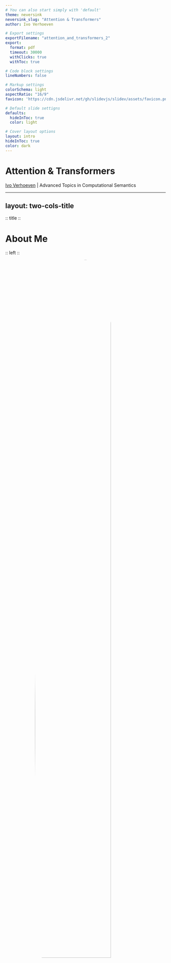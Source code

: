 ```yaml
---
# You can also start simply with 'default'
theme: neversink
neversink_slug: "Attention & Transformers"
author: Ivo Verhoeven

# Export settings
exportFilename: "attention_and_transformers_2"
export:
  format: pdf
  timeout: 30000
  withClicks: true
  withToc: true

# Code block settings
lineNumbers: false

# Markup settings
colorSchema: light
aspectRatio: "16/9"
favicon: 'https://cdn.jsdelivr.net/gh/slidevjs/slidev/assets/favicon.png'

# Default slide settigns
defaults:
  hideInToc: true
  color: light

# Cover layout options
layout: intro
hideInToc: true
color: dark
---
```


# Attention & Transformers

[Ivo Verhoeven](mailto:i.o.verhoeven@uva.nl) | Advanced Topics in Computational Semantics

<!-- Presentation slides for developers -->

---
layout: two-cols-title
---

:: title ::

# About Me

:: left ::

<figure style="display: flex; justify-content: center;height: 100%">
  <img src="/about_me.jpg" style="position: relative;overflow: hidden;border-radius: 100%;width: 75%;">
</figure>

:: right ::

<div class="ns-c-tight">

- 2017 - 2020: BSc. Liberal Arts & Sciences

<br>

- 2020 – 2022: MSc. AI at University of Amsterdam

  - Thesis on meta-learning, morphology and translation

  - Took ATCS in 2021

<br>

- 2022 - ???: PhD at ILLC

  - Misinformation detection and generalisation with Katia Shutova

</div>

---
layout: two-cols-title
columns: is-6
align: l-lt-lb
---

:: title ::

# Vaswani et al.: Attention is All You Need

:: left ::

- Introduces the Transformer architecture in late 2017
  	- Google Brain/Google Research collab

<v-click>

- Paper currently has **169 248** citations

    - Or **~64 citations a day**

</v-click>

<v-click>

- Number of citations is only accelerating

<figure>
  <img src="/vaswani_et_al_citations_rate.svg">
</figure>

</v-click>

<v-click>

- Most cited paper ever has **233 829** citations
  ```
  Lowry et al. (1951) Protein measurement with
  the folin phenol reagent.
  ```

</v-click>

:: right ::


```
Vaswani et al. (2017). Attention is all you need. Advances in
neural information processing systems, 30.
```

<figure>
  <img src="/vaswani_paper.png">
</figure>

---
layout: two-cols-title
columns: is-6
align: l-lt-lt
---

:: title ::

# Vaswani et al.: Attention is All You Need

:: left ::

- It's hard to think of an AI area that hasn't been affected by the Transformer
  <div class="ns-c-tight">
  <v-click>

  - **NLP:** Transformer > RNN
    - Seq-to-seq: what it was designed for
    - Classification: encoder-only transformers
    - Generation: decoder-only transformers
  </v-click>

  <v-click>

  - **CV:** ViT > CNN
  - **Multi-modal:** Transformer > different architectures
  - **Speech:** Transformer > CNN
  - **Graphs:** Transformer/Attention > GCN

  </v-click>
  </div>

:: right ::

<figure>
  <img src="/transformer_affected_areas.png" style="width:70%;display: block;margin-left: auto;margin-right: auto;">
</figure>
```
Islam, et al. (2023). A Comprehensive Survey on Applications of
Transformers for Deep Learning Tasks. arXiv:2306.07303.
```

---
layout: side-title
color: dark
side: l
titlewidth: is-4
align: rm-mt
---

:: title ::

# The Transformer

:: content ::

<figure>
  <img src="/transformer_svg.svg">
</figure>

---
layout: two-cols-title
columns: is-6
align: l-lt-lt
---

:: title ::

# Breaking the Transformer into modules

:: left ::

<div class="ns-c-tight">
<v-click>

4. Output
    - <span class="bg-teal-100 text-black p-0.5 pl-2 pr-2 m-0 rounded">Softmax</span>
    - <span class="bg-violet-100 text-black p-0.5 pl-2 pr-2 m-0 rounded">Linear</span>

</v-click>
</div>

<div class="ns-c-tight">
<v-click>

3. Attention Blocks
    - <span class="bg-orange-100 text-black p-0.5 pl-2 pr-2 m-0 rounded">Multi-head Attention</span>
    - <span class="bg-lime-100 text-black p-0.5 pl-2 pr-2 m-0 rounded">Add & Norm</span>
    - <span class="bg-blue-100 text-black p-0.5 pl-2 pr-2 m-0 rounded">Feed Forward</span>

</v-click>
</div>

<div class="ns-c-tight">
<v-click>

2. Embedding
    - <span class="bg-red-100 text-black p-0.5 pl-2 pr-2 m-0 rounded">Token Embedding</span>
    - <span class="bg-green-100 text-black p-0.5 pl-2 pr-2 m-0 rounded">Positional Encoding</span>

</v-click>
</div>

<div class="ns-c-tight">
<v-click>

1. Tokenization
    - (Not pictured)

</v-click>
</div>

:: right ::

<figure>
  <img src="/transformer_all_chapters.svg" style="width:100%;display: block;margin-left: auto;margin-right: auto;">
</figure>

---
layout: two-cols-title
columns: is-6
align: l-lt-lt
---

:: title ::

# Breaking the Transformer into modules

:: left ::

<div class="ns-c-tight">

4. ~~Output~~
    - <s><span class="bg-teal-100 text-black p-0.5 pl-2 pr-2 m-0 rounded">Softmax</span></s>
    - <s><span class="bg-violet-100 text-black p-0.5 pl-2 pr-2 m-0 rounded">Linear</span></s>

</div>

<div class="ns-c-tight">

3. Attention Blocks
    - <span class="bg-orange-100 text-black p-0.5 pl-2 pr-2 m-0 rounded">Multi-head Attention</span>
    - <span class="bg-lime-100 text-black p-0.5 pl-2 pr-2 m-0 rounded">Add & Norm</span>
    - <span class="bg-blue-100 text-black p-0.5 pl-2 pr-2 m-0 rounded">Feed Forward</span>

</div>

<div class="ns-c-tight">

2. Embedding
    - <s><span class="bg-red-100 text-black p-0.5 pl-2 pr-2 m-0 rounded">Token Embedding</span></s>
    - <span class="bg-green-100 text-black p-0.5 pl-2 pr-2 m-0 rounded">Positional Encoding</span>

</div>

<div class="ns-c-tight">

1. Tokenization
    - (Not pictured)

</div>

:: right ::

<figure>
  <img src="/transformer_all_chapters.svg" style="width:100%;display: block;margin-left: auto;margin-right: auto;">
</figure>

---
layout: two-cols-title
columns: is-6
align: l-lt-lt
---

:: title ::

# Table of Contents

:: left ::

<div class="ns-c-tight">
<Toc />
</div>

:: right ::

<figure>
  <img src="/transformer_svg.svg" style="width:100%;display: block;margin-left: auto;margin-right: auto;">
</figure>

---
hideInToc: false
layout: side-title
color: dark
side: l
titlewidth: is-5
align: lm-mt
---

:: title::

# <span class="bg-orange-100 text-black p-0.5 pl-2 pr-2 m-0 rounded">Multi-head Attention</span>

:: content ::

<figure>
  <img src="/transformer_svg.svg" style="width:100%;display: block;margin-left: auto;margin-right: auto;">
</figure>

---
hideInToc: false
level: 2
layout: two-cols-title
columns: is-6
align: l-lt-lt
---

:: title ::

### Definition & Properties

##### <span class="bg-orange-100 text-black p-0.5 pl-2 pr-2 m-0 rounded">Multi-head Attention</span>

:: left ::

- Let $\mathbf{V}$ be a matrix of (word) vectors
  - It has a sequence length of $t_{V}$
  - It has a dimensionality of $d_{V}$

<br>

<v-click at="1">

- $\mathtt{Attention}$ is just a matrix product of $\mathbf{V}$ with an attention matrix $\mathbf{A}$
  - $\mathbf{A}$ is a square matrix of size $t_{V}\times t_{V}$
  - It's elements are all between $(0, 1)$
  - It's rows sum to $1$

</v-click>

:: right ::

$${3|all}
\begin{align*}
  &\mathtt{Attention}(?, ?, \mathbf{V})=\mathbf{A}\mathbf{V} \\
  &\quad\mathbf{A}\in(0,1)^{[t_{V}\times t_{V}]} \\
  &\quad\mathbf{V}\in\mathbb{R}^{[t_{V}\times d_{V}]}
\end{align*}
$$

---
layout: two-cols-title
columns: is-6
align: l-lt-ct
---

:: title ::

### Definition & Properties

##### <span class="bg-orange-100 text-black p-0.5 pl-2 pr-2 m-0 rounded">Multi-head Attention</span>

:: left ::

- The result of $\mathtt{Attention}$ is just a [convex combination](https://en.wikipedia.org/wiki/Convex_combination) of $\mathbf{V}$

$$
\overset{\mathbf{A}}{
  \begin{bmatrix}
    0.6 & 0.1 & 0.3 \\
    0.3 & 0.5 & 0.2 \\
    0.2 & 0.1 & 0.7 \\
  \end{bmatrix}
}
\overset{\mathbf{V}}{
  \begin{bmatrix}
    \phantom{-}2.0 & \phantom{-}1.0 \\
    -0.5 & \phantom{-}2.0 \\
    -1.0 & -0.5 \\
  \end{bmatrix}
}
\begin{matrix}
  \text{\color{red}{I}} \\
  \text{\color{green}{am}} \\
  \text{\color{blue}{Sam}} \\
\end{matrix}
$$

<v-click>

$$
=
\begin{bmatrix}
  0.6 * \text{\color{red}{I}} + 0.1 * \text{\color{green}{am}} + 0.3 * \text{\color{blue}{Sam}} \\
  0.3 * \text{\color{red}{I}} + 0.5 * \text{\color{green}{am}} + 0.2 * \text{\color{blue}{Sam}} \\
  0.2 * \text{\color{red}{I}} + 0.1 * \text{\color{green}{am}} + 0.7 * \text{\color{blue}{Sam}} \\
\end{bmatrix}
$$

</v-click>

:: right ::

<figure style="position: relative;top: 0;left: 0;">
    <img v-after.hide src="/word_vectors.svg" style="position: relative;width: 400px;top: 0;left: 0;">
    <img v-after src="/adjusted_word_vectors.svg" style="position: absolute;width: 400px;top: 0%;">
</figure>

---
layout: two-cols-title
columns: is-6
align: l-lt-ct
---

:: title ::

### Definition & Properties

##### <span class="bg-orange-100 text-black p-0.5 pl-2 pr-2 m-0 rounded">Multi-head Attention</span>

:: left ::

<br>

<Admonition title="Convex Combination" color="light" width="100%" icon="mdi-pencil">

The elements of $V^\prime$ will lie inside the convex hull of all of the elements in $V$

</Admonition>

<v-click>
<Admonition title="Permutation Equivariance" color="light" width="100%" icon="mdi-pencil">

The elements of $\mathbf{V}^\prime$ are *equivariant* to a change in the order of the columns of $\mathbf{A}$ and the rows of $\mathbf{V}$

</Admonition>

- Attention does not care about word order
  - 'I am Sam' ~ 'Sam I am'

</v-click>

:: right ::

<figure style="position: relative;top: 0;left: 0;">
    <img v-after.hide src="/attention_as_convex_combination.svg" style="position: relative;width: 400px;top: 0;left: 0;">
    <img v-after src="/attention_permutation_equivariant.drawio.svg" style="position: absolute;width: 450px;top: 0;left: 0;">
</figure>

---
layout: default
---

### Definition & Properties

##### <span class="bg-orange-100 text-black p-0.5 pl-2 pr-2 m-0 rounded">Multi-head Attention</span>

<br>

So is $\mathtt{Attention}$ just a linear map?
  - Not quite

<br>

Linear maps are:

<div class="ns-c-tight">
<v-clicks>

- Inflexible in terms of sequence length
- Parameter inefficient
- Invariant to the input content

</v-clicks>
</div>

---
layout: two-cols-title
columns: is-6
align: l-lt-lt
---

:: title ::

### Definition & Properties

##### <span class="bg-orange-100 text-black p-0.5 pl-2 pr-2 m-0 rounded">Multi-head Attention</span>

:: left ::

<div class="ns-c-tight">

- Let $\mathbf{V}$ be a matrix of **value** vectors
  - It has a sequence length of $t_{V}$
  - It has a dimensionality of $d_{V}$

- Let $\mathbf{K}$ be a matrix of **key** vectors
  - It has a sequence length of $t_{V}$
  - It has a dimensionality of $d_{K}$

- Let $\mathbf{Q}$ be a matrix of **query** vectors
  - It has a sequence length of $t_{Q}$
  - It has a dimensionality of $d_{K}$

<div v-click>

- Let $f(\mathbf{Q}, \mathbf{K})$ be some kernel function
  - Read: similarity function

</div>

</div>

:: right ::

$${3,4,5|all}
\begin{align*}
&\mathtt{Attention}(\mathbf{Q}, \mathbf{K}, \mathbf{V})=\underbrace{\mathtt{softmax}\left(f\left(\mathbf{Q}, \mathbf{K}\right)\right)}_{\mathbf{A}}\mathbf{V} \\
&\quad\mathbf{A}\in(0,1)^{[t_{Q}\times t_{V}]} \\
&\quad\mathbf{V}\in\mathbb{R}^{[t_{V}\times d_{v}]} \\
&\quad\mathbf{K}\in\mathbb{R}^{[t_{V}\times d_{k}]} \\
&\quad\mathbf{Q}\in\mathbb{R}^{[t_{Q}\times d_{k}]} \\
\end{align*}
$$

---
hideInToc: false
level: 2
layout: two-cols-title
columns: is-6
align: l-lt-cm
---

:: title ::

### Non-Transformer Examples

##### <span class="bg-orange-100 text-black p-0.5 pl-2 pr-2 m-0 rounded">Multi-head Attention</span>

:: left ::

<div class="ns-c-tight">

- $\mathbf{V}$ contains information
- $\mathbf{K}$ contains information about information (i.e., metadata)
- $\mathbf{Q}$ contains metadata about what we want from $\mathbf{V}$
- $f(\mathbf{Q}, \mathbf{K})$ is high when $\mathbf{Q}$ is similar to $\mathbf{K}$

<br>

<div v-click>
<Admonition title="Soft lookup" color="light" width="100%" icon="mdi-alpha-e-box">

We want to find a textbook about NLP in the library ($\mathbf{V}$). We search for titles ($\mathbf{K}$) with "jurafsky" and "martin" as authors ($\mathbf{Q}$). The computer returns books with similar titles ($f$)

</Admonition>
</div>

</div>

:: right ::

<div v-after>
<figure>
  <img src="/retrieval_example.png" width="300px">
</figure>
</div>

---
layout: two-cols-title
columns: is-6
align: l-lt-ct
---

:: title ::

### Non-Transformer Examples

##### <span class="bg-orange-100 text-black p-0.5 pl-2 pr-2 m-0 rounded">Multi-head Attention</span>

:: left ::

- $\mathbf{Q}$ and $\mathbf{V}$ do not need to have the same sequence length
- The output of $f$ is *always* a matrix of size <br> $\mathbf{A}\in(0,1)^{[t_{Q}\times t_{V}]}$

<v-click at="1">
<Admonition title="Nadaraya-Watson Kernel Regression" color="light" width="100%" icon="mdi-alpha-e-box">

We have some sequence of values <br> $\mathcal{D}=[(1.36, 1.79), (3.40, -1.77) \ldots, (6.05, -2.17)]$

We want to predict a new sample at $x=4.25$

We compute the negative Euclidean distance of our new sample with all training samples ($f$). We normalize the outputs to lie between $(0,1)$

We compute our predicted value as the mean of the seen values, weighted by the computed similarities

</Admonition>
</v-click>

:: right ::

<div>
  <figure>
    <img v-click="2" src="/kernel_regression_weights_matrix.svg">
  </figure>

  <figure style="position: relative;top: 0px;left: 0;">
    <img v-click="[1, 3]" style="position: absolute;top: 0px;left: 0;" src="/kernel_regression.svg">
    <img v-click="[3, 4]" style="position: absolute;top: 0px;left: 0;" src="/kernel_regression_weights.svg">
    <img v-click="4" style="position: absolute;top: 0px;left: 0;" src="/kernel_regression_prediction.svg">
  </figure>
</div>

---
layout: two-cols-title
columns: is-6
align: l-lt-ct
---

:: title ::

### Non-Transformer Examples

##### <span class="bg-orange-100 text-black p-0.5 pl-2 pr-2 m-0 rounded">Multi-head Attention</span>

:: left ::

- $f(\mathbf{Q}, \mathbf{K})$ is high when $q_{i}$ is similar to $k_{j}$
- Attention matrix tells us how important $v_{j}$ is to $q_{i}$

<v-click at="1">

<Admonition title="Bahdanau et al. Alignment" color="light" width="100%" icon="mdi-alpha-e-box">

In Neural Machine Translation (NMT) the encoder generates a representation of the input language

The decoder needs to generate in a target language

Token in input language != token in output language

Solution: have each token in the target language ($\mathbf{Q}$) attend back to all input language tokens ($\mathbf{K}$, $\mathbf{V}$)

</Admonition>

```
Bahdanau, Cho & Bengio (2014). Neural machine translation
by jointly learning to align and translate.
arXiv preprint arXiv:1409.0473.
```
</v-click>

:: right ::

<v-click at="1">
  <figure style="position: relative;">
    <img src="/bahdanau_attention.png" style="width: 350px">
  </figure>
</v-click>

---
layout: two-cols-title
columns: is-6
align: l-lt-lt
hide: true
---

:: title ::

### Non-Transformer Examples

##### <span class="bg-orange-100 text-black p-0.5 pl-2 pr-2 m-0 rounded">Multi-head Attention</span>

:: left ::

- Attention is permutation equivariant has no sense of word order
- Attention treats tokens as a fully-connected graph

<v-click at="1">
<Admonition title="Graph Attention" color="light" width="100%" icon="mdi-alpha-e-box">

We need to compute a represenation for node $\mathbf{h}_{i}$.

We get all representations for $\mathbf{h}_{j}\in \mathcal{N}(h_{i})\cup h_{i}$ ($\mathbf{K}$), and compare these to $\mathbf{h}_{i}$ ($\mathbf{Q}$).

We then compute the representation of $h_{i}$ from the attention weighted average of all nodes in $\mathbf{h}_{j}\in \mathcal{N}(h_{i})\cup h_{i}$.

</Admonition>

</v-click>

:: right ::

<v-click at="1">

<img src="/gat.png">


```
Veličković et al. (2017). Graph attention networks.
arXiv:1710.10903.
```
</v-click>

---
layout: full
color: light
---

### Non-Transformer Examples

##### <span class="bg-orange-100 text-black p-0.5 pl-2 pr-2 m-0 rounded">Multi-head Attention</span>

$$\mathtt{attention}(\mathbf{Q}, \mathbf{K}, \mathbf{V})=\mathtt{softmax}\left(f(\mathbf{Q}, \mathbf{K})\right)\mathbf{V}$$

<br>

<v-click at="1">

| **Model** | $f(\mathbf{Q}, \mathbf{K})$                                                                                                            |
| :-------: | :----------------------------------------------------------------------------------------------------------------------------: |
| Gaussian  | $\log\exp\left(\dfrac{(\mathbf{q}-\mathbf{k})^2}{\sigma^2}\right),\quad\forall\mathbf{q}, \mathbf{k}\in\mathbf{Q}, \mathbf{K}$ |
| Cosine    | $\dfrac{\mathbf{Q}\mathbf{K}^{\intercal}}{\vert\vert\mathbf{Q}\vert\vert\vert\vert\mathbf{K}\vert\vert}$                       |
| Additive  | $\mathbf{v}^{\intercal}\tanh\left(\mathbf{W}\left[\mathbf{q}\vert\vert\mathbf{k}\right]\right),\quad\forall\mathbf{q}, \mathbf{k}\in\mathbf{Q}, \mathbf{K}$                                |
| General   | $\mathbf{Q}\mathbf{W}\mathbf{K}^{\intercal}$                                                                                   |
</v-click>

---
hideInToc: false
level: 2
layout: two-cols-title
columns: is-6
align: l-lt-ct
---

:: title ::

### Attention in Transformers
##### <span class="bg-orange-100 text-black p-0.5 pl-2 pr-2 m-0 rounded">Multi-head Attention</span>

:: left ::

- Transformer Attention uses a **masked scaled dot-product** kernel function

  $$f(\mathbf{Q}, \mathbf{K})=\dfrac{\mathbf{Q}\mathbf{K}^{\intercal}}{\sqrt{d_{k}}}$$

  - $\mathbf{Q}$ is of size $t_{Q}\times d_{K}$
  - $\mathbf{K}$ is of size $t_{V}\times d_{K}$

:: right ::

<img v-click="1" src="/sdpa_self.drawio.svg" style="width: 350px;">

---
layout: two-cols-title
columns: is-6
align: l-lt-ct
---

:: title ::

### Attention in Transformers
##### <span class="bg-orange-100 text-black p-0.5 pl-2 pr-2 m-0 rounded">Multi-head Attention</span>

:: left ::

- Transformer Attention uses a **masked scaled dot-product** kernel function

  $$f(\mathbf{Q}, \mathbf{K})=\dfrac{\mathbf{Q}\mathbf{K}^{\intercal}}{\sqrt{d_{k}}}$$

- Why scale?
  - Assume the elements in $\mathbf{Q}$ and $\mathbf{K}$ come from *independent* normal distributions:
  $$\mathbf{q}, \mathbf{k}\sim\mathcal{N}(0, 1)$$
  - The [distribution of their dot-product](https://en.wikipedia.org/wiki/Distribution_of_the_product_of_two_random_variables#Independent_central-normal_distributions) is:
  $$\mathbf{q}^{\intercal}\mathbf{k}\sim\mathcal{N}(0, \sqrt{d_{k}})$$
:: right ::

$$
\begin{aligned}
\mathtt{var}\left[\mathbf{q}^{\intercal}\mathbf{k}\right]&=\mathtt{var}\left[\sum_{i}^{d_{k}}q_{i}k_{i}\right] \\
&=\sum_{i}^{d_{k}}\mathtt{var}\left[q_{i}k_{i}\right] \\
&=\sum_{i}^{d_{k}}\mathtt{var}\left[q_{i}\right]\mathtt{var}\left[k_{i}\right] \\
&=\sum_{i}^{d_{k}} 1\cdot 1 \\
&= d_{k}
\end{aligned}
$$

---
layout: two-cols-title
columns: is-6
align: l-lt-ct
---

:: title ::

### Attention in Transformers
##### <span class="bg-orange-100 text-black p-0.5 pl-2 pr-2 m-0 rounded">Multi-head Attention</span>

:: left ::

- Transformer Attention uses a **masked scaled dot-product** kernel function

  $$f(\mathbf{Q}, \mathbf{K})=\dfrac{\mathbf{Q}\mathbf{K}^{\intercal}}{\sqrt{d_{k}}}$$


- Why mask?
  - Currently all tokens are treated equally
  <v-click at="1">

  - **Causal masking**: decoder tokens should never attend to future tokens, only to the past
  </v-click>
  <v-click at="2">

  - **Local/Global masking**: sometimes local attention is all you need
  </v-click>

:: right ::

<figure>
  <div v-click="1">
  <img src="/causal_masking.png" style="width: 100%;">
  <nobr><a href="https://krypticmouse.hashnode.dev/attention-is-all-you-need" style="font-size: 9pt;">https://krypticmouse.hashnode.dev/attention-is-all-you-need</a></nobr>
  </div>
  <div v-click="2">
  <img src="/efficient_masking.png" style="width: 100%;">
  <nobr><a href="https://lilianweng.github.io/posts/2023-01-27-the-transformer-family-v2/" style="font-size: 9pt;">https://lilianweng.github.io/posts/2023-01-27-the-transformer-family-v2/</a></nobr>
  </div>
</figure>

---
layout: two-cols-title
columns: is-6
align: l-lt-ct
---

:: title ::

### Attention in Transformers
##### <span class="bg-orange-100 text-black p-0.5 pl-2 pr-2 m-0 rounded">Multi-head Attention</span>

:: left ::

- Where do $\mathbf{V}$, $\mathbf{K}$, $\mathbf{Q}$ come from?

:: right ::

<figure>
  <img src="/sdpa_self.drawio.svg" style="width: 350px;">
</figure>


---
layout: two-cols-title
columns: is-6
align: l-ct-ct
---

:: title ::

### Attention in Transformers
##### <span class="bg-orange-100 text-black p-0.5 pl-2 pr-2 m-0 rounded">Multi-head Attention</span>

:: left ::

**Self-attention**

<figure>
  <img src="/sdpa_self.drawio.svg" style="width: 350px;">
</figure>

:: right ::

**Cross-attention**

<figure>
  <img src="/sdpa_cross.drawio.svg" style="width: 350px;">
</figure>

---
layout: two-cols-title
columns: is-6
align: l-lt-ct
---

:: title ::

### Attention in Transformers
##### <span class="bg-orange-100 text-black p-0.5 pl-2 pr-2 m-0 rounded">Multi-head Attention</span>

:: left ::

Where do $\mathbf{V}$, $\mathbf{K}$, $\mathbf{Q}$ come from?
  - **Self-attention**: everything comes from the same sequence
  - **Cross-attention**: $\mathbf{V}$, $\mathbf{K}$ come from source sequence, $\mathbf{Q}$ comes from target sequence

<v-click>

All components constructed from a projection of the token embeddings
<div class="ns-c-tight">

  1. $\mathbf{V}=\mathbf{X}\mathbf{W}_{V}$
  2. $\mathbf{K}=\mathbf{X}\mathbf{W}_{K}$
  3. $\underbrace{\mathbf{Q}=\mathbf{X}\mathbf{W}_{Q}}_{\text{Self-attention}}$ or $\underbrace{\mathbf{Q}=\mathbf{Y}\mathbf{W}_{Q}}_{\text{Cross-attention}}$
</div>

</v-click>

:: right ::

<figure>
  <img src="/transformer_svg.svg">
</figure>

---
layout: two-cols-title
columns: is-6
align: l-lt-ct
hide: true
---

:: title ::

### Attention in Transformers
##### <span class="bg-orange-100 text-black p-0.5 pl-2 pr-2 m-0 rounded">Multi-head Attention</span>

:: left ::

- Even in self-attention, attention matrix is **not** symmetric
  $$
  \begin{aligned}
  \dfrac{\mathbf{Q}\mathbf{K}^ {\intercal}}{\sqrt{d_{k}}}&=\dfrac{\mathbf{X}\mathbf{W}_{Q}(\mathbf{X}\mathbf{W}_{K})^{\intercal}}{\sqrt{d_{k}}} \\
  &=\dfrac{\mathbf{X}\mathbf{W}_{Q}\mathbf{W}^{\intercal}_{K}\mathbf{X}^{\intercal}}{\sqrt{d_{k}}}
  \end{aligned}
  $$

<br>

<Admonition title="Asymmetry" color="light" width="100%" icon="mdi-pencil">

The contribution of token $\mathbf{x}_{i}$ to $\mathbf{x}_{j}$, is **not** the same as the contribution of tokn $\mathbf{x}_{j}$ to $\mathbf{x}_{i}$

</Admonition>

:: right ::

<figure>
  <img src="/sdpa_self.drawio.svg" style="width: 350px;">
</figure>

---
hideInToc: false
level: 2
layout: two-cols-title
columns: is-6
align: l-lt-ct
---
:: title::

### Multi-head Attention
##### <span class="bg-orange-100 text-black p-0.5 pl-2 pr-2 m-0 rounded">Multi-head Attention</span>

:: left ::

- Currently we use 1 set of attention weights
  - Can only process 1 query type

<v-click at="1">

- With $h$ attention heads, we learn $h$ concepts
  - To reduce cost, reduce dimensionality $d_{K, V}/h$

</v-click>

<v-click at="2">

```python
self.attention_heads = [
  AttentionHead(d=self.d // self.h) for i in range(self.h)
  ]

self.mha_proj = nn.Linear(self.d, self.d)

mha = torch.concat([
  attention_heads[i](x) for i in range(self.h)
  ])

out = self.mha_proj(mha)
```
</v-click>

:: right ::

<figure v-click=1>
  <img src="/multihead_attention.drawio.svg" style="width: 100%;">
</figure>

---
layout: two-cols-title
columns: is-6
align: l-lt-ct
---
:: title::

### Multi-head Attention
##### <span class="bg-orange-100 text-black p-0.5 pl-2 pr-2 m-0 rounded">Multi-head Attention</span>

:: left ::

> Multi-head attention allows the model to jointly attend to information from different representation subspaces at different positions. [One] attention head, averaging inhibits this.

```
Vaswani et al. (2017). Attention is all you need. Advances
in neural information processing systems, 30. (p. 5 & 15)
```

<br>

<v-click at="1">

<div class="ns-c-tight">

Multiple heads, multiple different queries processed in parallel
- Positional heads
- Syntactic heads
- Rare words?

</div>

```
Voita et al. (2019). Analyzing Multi-Head Self-Attention:
Specialized Heads Do the Heavy Lifting, the Rest Can
Be Pruned. Association for Computational Linguistics.
```

</v-click>

:: right ::
<div class="grid w-full h-md grid-cols-2 m-t-0">
  <div class="grid-item grid-col-span-1"><img style="margin: 0 auto;" src="/attending_to_head_new.svg"></div>
  <div class="grid-item grid-col-span-1"><img style="margin: 0 auto;" src="/attending_to_head2_new.svg"></div>
</div>

---
layout: two-cols-title
columns: is-6
align: l-lt-ct
---
:: title::

### Multi-head Attention
##### <span class="bg-orange-100 text-black p-0.5 pl-2 pr-2 m-0 rounded">Multi-head Attention</span>

:: left ::

Do different heads attend to different concepts?

<div class="ns-c-tight">
  <v-click at="1">

  - Individual heads = high rank, concatenated heads = low rank
    ```
    Cordonnier, Loukas & Jaggi (2020). Multi-head attention:
    Collaborate instead of concatenate. arXiv:2006.16362.
    ```

  </v-click>

  <br>

  <v-click at="2">

  - Most heads can be pruned away
  - Enc-Dec heads are more important than Enc-Enc heads
    ```
    Voita et al. (2019). Analyzing Multi-Head Self-Attention:
    Specialized Heads Do the Heavy Lifting, the Rest Can
    Be Pruned. Association for Computational Linguistics.
    ```

  </v-click>
</div>

:: right ::

<div class="grid w-full h-full grid-cols-2">
  <div class="grid-item grid-col-span-1 mt-10" v-click="1"><img class="h-full" style="margin: 0 auto;" src="/captured_variance_base_by_head_cropped.svg"></div>
  <div class="grid-item grid-col-span-1 mt-10" v-click="1"><img class="h-full" style="margin: 0 auto;" src="/captured_variance_base_cropped.svg"></div>
  <div class="grid-item grid-col-span-2 mt-7" v-click="2"><img style="margin: 0 auto;" src="/heads_dying_by_attn_type_both-min.png"></div>
</div>


---
hideInToc: false
level: 2
layout: two-cols-title
columns: is-6
align: l-lt-lt
---

:: title ::

### Why Attention?
##### <span class="bg-orange-100 text-black p-0.5 pl-2 pr-2 m-0 rounded">Multi-head Attention</span>

:: left ::

<p style="margin: auto;">

**Summary**
</p>

<div class="ns-c-tight">
<v-click at="1">

1. Attention is a **linear map** $\mathbf{A}\mathbf{V}$ where $\mathbf{A}$ is dynamically constructed from $f\left(\mathbf{Q}, \mathbf{K}\right)$
</v-click>
<v-click at="2">

2. The values of $\mathbf{A}$ are all in $(0,1)$, making $\mathbf{A}\mathbf{V}$ a convex combination/weighted mean of $\mathbf{V}$
</v-click>
<v-click at="3">

3. Attention is does not understand word order
</v-click>
<v-click at="4">

4. In Transformers, Attention is used to :
    - add context from self (self-attention)
    - add context from others (cross-attention)
</v-click>
<v-click at="5">

5. Attention cost scales quadratically with sequence length

</v-click>

</div>

:: right ::

<img src="/sdpa_self.drawio.svg">

---
layout: two-cols-title
columns: is-6
align: l-lt-ct
---

:: title ::

### Why Attention?
##### <span class="bg-orange-100 text-black p-0.5 pl-2 pr-2 m-0 rounded">Multi-head Attention</span>

:: left ::

- Transformer attention between two sequences, $\mathbf{X}$ and $\mathbf{Y}$ has a computational cost of (excluding projections):
  $$\mathcal{O}\left(\underbrace{t_{x}\cdot t_{y}\cdot d_{k}}_{\text{MatMul 1}}+\underbrace{t_{x}\cdot t_{y}\cdot d_{v}}_{\text{MatMul 2}}\right)$$

<v-click>

- But RNNs have linear time complexity...
  $$\mathcal{O}\left(\underbrace{t_{x}\cdot d_{x}\cdot d_{h}}_{x_t} + \underbrace{t_{x}\cdot d_{h}^2}_{h_{t-1}}\right)$$

</v-click>

:: right ::

<img src="/sdpa_self.drawio.svg">

---
layout: two-cols-title
columns: is-6
align: l-lt-lt
---

:: title ::

### Why Attention?
##### <span class="bg-orange-100 text-black p-0.5 pl-2 pr-2 m-0 rounded">Multi-head Attention</span>

:: left ::

<p style="margin: auto;">

**Summary**
</p>

<div class="ns-c-tight">

1. Attention is a **linear map** $\mathbf{A}\mathbf{V}$ where $\mathbf{A}$ is dynamically constructed from $f\left(\mathbf{Q}, \mathbf{K}\right)$
2. The values of $\mathbf{A}$ are all in $(0,1)$, making $\mathbf{A}\mathbf{V}$ a convex combination/weighted mean of $\mathbf{V}$
3. Attention is does not understand word order
4. In Transformers, Attention is used to:
    - add context from self (self-attention)
    - add context from others (cross-attention)
5. Attention cost scales quadratically with sequence length
6. **Attention is parallelizable**

</div>

:: right ::

<img src="/sdpa_self.drawio.svg">

---
layout: full
color: white
title: "Information Flow"
---

<a href="https://3.bp.blogspot.com/-aZ3zvPiCoXM/WaiKQO7KRnI/AAAAAAAAB_8/7a1CYjp40nUg4lKpW7covGZJQAySxlg8QCLcBGAs/s640/transform20fps.gif">
<img src="/transformer_flow_of_information.gif" style="width:55%;display: block;margin-left: auto;margin-right: auto;" alt="GIF of the transformer in action">
</a>
```
Jakob Uszkoreit (August 31, 2017). Transformer: A Novel Neural Network Architecture for Language  Understanding.
https://research.google/blog/transformer-a-novel-neural-network-architecture-for-language-understanding/
```

---
hideInToc: false
layout: side-title
color: dark
side: l
titlewidth: is-5
align: lm-mt
---

:: title::

# <span class="bg-blue-100 text-black p-0.5 pl-2 pr-2 m-0 rounded">Feed Forward</span>

:: content ::

<figure>
  <img src="/transformer_svg.svg" style="width:100%;display: block;margin-left: auto;margin-right: auto;">
</figure>

---
color: light
layout: two-cols-title
columns: is-6
align: l-lt-lt
---

:: title::

### Non-linearities
##### <span class="bg-blue-100 text-black p-0.5 pl-2 pr-2 m-0 rounded">Feed Forward</span>

:: left ::

- Attention is just a fancy linear map*
  - Neural nets need non-linear operations

<v-click at="1">

- Add pointwise feed-forward nets for non-linear expressiveness
  - Just an MLP applied to each time step

</v-click>

<v-click at="2">

- Assume $d_{\mathtt{ff}}\gg d_{V}$
  - Depth is serial
  - Width is parallel

</v-click>

<br>

<small>\* More or less</small>

:: right ::

<img v-click="1" src="/feed_forward_net.drawio.svg">

---
color: light
layout: two-cols-title
columns: is-6
align: l-lt-lt
---

:: title::

### Necessity of Feed Forward Nets
##### <span class="bg-blue-100 text-black p-0.5 pl-2 pr-2 m-0 rounded">Feed Forward</span>

:: left ::

<br>

- Is attention all you need?
- Without feed forward nets, transformer token representations collapse
  - Occurs *doubly exponential* with depth (very, very fast)
  ```
  Dong, Cordonnier, & Loukas (2021). Attention is not all
  you need: Pure attention loses rank doubly exponentially
  with depth. PMLR
  ```

:: right ::

<div class="grid w-full h-full grid-cols-2" style="margin: 0">
  <div class="grid-item grid-col-span-1 mt-10" v-click="0"><img class="h-full" style="margin: 0 auto;" src="/token_uniformity_low_depth.png"></div>
  <div class="grid-item grid-col-span-1 mt-10" v-click="0"><img class="h-full" style="margin: 0 auto;" src="/token_uniformity_high_depth.png"></div>
</div>

```
Noci et al. (2022). Signal Propagation in Transformers:
Theoretical Perspectives and the Role of Rank Collapse.
arXiv:2206.03126.
```

---
hideInToc: false
layout: side-title
color: dark
side: l
titlewidth: is-5
align: lm-mt
---

:: title::

# <span class="bg-lime-100 text-black p-0.5 pl-2 pr-2 m-0 rounded">Add & Norm</span>

:: content ::

<img src="/transformer_svg.svg" style="width:100%;display: block;margin-left: auto;margin-right: auto;">

---
hideInToc: false
level: 2
color: light
layout: two-cols-title
columns: is-6
align: l-lt-lt
---

:: title ::

### Residual Connections
##### <span class="bg-lime-100 text-black p-0.5 pl-2 pr-2 m-0 rounded">Add & Norm</span>

:: left ::

- After each operation, the input is added back in
  $$x^{l+1}=\mathtt{SubLayer}(x^{l})+x^{l}$$

- Makes deep architectures optimisable

  ```
  He et al. (2015). Deep residual learning for image
  recognition. arXiv:1512.03385
  ```

:: right ::

<img src="/transformer_svg.svg" style="width:100%;display: block;margin-left: auto;margin-right: auto;">

---
hideInToc: false
level: 2
color: light
layout: two-cols-title
columns: is-6
align: l-lt-lt
---

:: title ::

### Layer Norm
##### <span class="bg-lime-100 text-black p-0.5 pl-2 pr-2 m-0 rounded">Add & Norm</span>

:: left ::

- After each operation and residual connection, normalize
  $$x^{l+1}=\mathtt{LayerNorm}(\mathtt{SubLayer}(x^{l})+x^{l})$$

- LayerNorm in Transformers is per token

- Makes neural nets converge faster
  ```
  Ba, Kiros & Hinton (2016). Layer normalization.
  arXiv:1607.06450
  ```

:: right ::

<img src="/layer_norm.png" style="width:100%;display: block;margin-left: auto;margin-right: auto;">

```
Yao et al. (2021). Leveraging batch normalization for vision
transformers. In Proceedings of the IEEE/CVF International
Conference on Computer Vision (pp. 413-422).
```

---
hideInToc: false
layout: section
color: dark
side: l
titlewidth: is-5
align: lm-mt
---

# Embeddings

From words to vectors and back

---
color: light
layout: two-cols-title
columns: is-6
align: l-lt-lt
---

:: title ::

### Embedding Types
##### Embeddings

:: left ::

Transformers apply two embeddings:
1. <span class="bg-red-100 text-black p-0.5 pl-2 pr-2 m-0 rounded">Token Embedding</span> transform token IDs into vectors
2. <span class="bg-green-100 text-black p-0.5 pl-2 pr-2 m-0 rounded">Position Encodings</span> add information about token location

:: right ::

<img src="/transformer_svg.svg" style="width:100%;display: block;margin-left: auto;margin-right: auto;">

---
hideInToc: false
level: 2
title: '<span class="bg-red-100 text-black p-0.5 pl-2 pr-2 m-0 rounded">Token Embedding</span>'
color: light
layout: two-cols-title
columns: is-6
align: l-lt-lt
---

:: title ::

Token to vector
##### <span class="bg-red-100 text-black p-0.5 pl-2 pr-2 m-0 rounded">Token Embedding</span>

:: left ::

- Convert strings to dense representations
  - Typically done using dictionary lookup

<v-click at="1">

- Memory cost: $\mathcal{O}(|\mathcal{V}|\cdot d_{v})$
    - Usually most expensive operation
    - Can save cost by have embedding matrices share weights

</v-click>
<v-click at="2">

- Typically *not* pre-trained

</v-click>

:: right ::

<img src="/word_vectors.svg" style="width: 400px;margin: auto;">

---
hideInToc: false
level: 2
title: '<span class="bg-green-100 text-black p-0.5 pl-2 pr-2 m-0 rounded">Positional Encoding</span>'
color: light
layout: two-cols-title
columns: is-6
align: l-lt-ct
---

:: title ::

### Permutation Equivariance Revisited
##### <span class="bg-green-100 text-black p-0.5 pl-2 pr-2 m-0 rounded">Positional Encoding</span>

:: left ::

<Admonition title="Permutation Equivariance" color="light" width="100%" icon="mdi-pencil">

Attention is permutation *equivariant* to a changes in the word order of its input

</Admonition>

- From NLP1: word order is pretty important for modelling language...

<v-click>

- Solution: add token position information to token embedding
  $$\mathtt{embed}(\mathtt{string}[t])+\mathtt{position}(t)$$

</v-click>

:: right ::

'Only I love you'

=

'I only love you'

=

'I love only you'

=

'I love only you, only...'

---
color: light
layout: two-cols-title
columns: is-6
align: l-lt-ct
---

:: title ::

### Learning Position Embeddings
##### <span class="bg-green-100 text-black p-0.5 pl-2 pr-2 m-0 rounded">Positional Encoding</span>

:: left ::

**Proposal 1**: learn per-position offsets manually

<v-click at="1">

1. Deterministic [<span class="text-green-500">✓</span>]
2. Distinct at all time-steps [<span class="text-amber-500">?</span>]

</v-click>

<v-click at="2">

3. Extends to different sequence lengths [<span class="text-red-500">X</span>]
4. Encodes relative positions [<span class="text-amber-500">?</span>]

</v-click>

<v-click at="3">

Not a terrible idea

</v-click>

:: right ::

<v-click at="3">

| **Model**                    | **PPL (dev)** | **BLEU (test)** | **Params $\times 10^6$** |
| :--------------------------: | :-----------: | :-------------: | :----------------------: |
| Base                         | 4.92          | 25.8            | 65                       |
| Learned  Positional Encoding | 4.92          | 25.7            | 65                       |

</v-click>

---
color: light
layout: two-cols-title
columns: is-6
align: l-lt-ct
---

:: title ::

### Bits as Position Encoding
##### <span class="bg-green-100 text-black p-0.5 pl-2 pr-2 m-0 rounded">Positional Encoding</span>

:: left ::

**Proposal 2**: add the offsets in bit representations to the embeddings

<v-click at="1">

1. Deterministic [<span class="text-green-500">✓</span>]
2. Distinct at all time-steps [<span class="text-green-500">✓</span>]
3. Extends to different sequence lengths [<span class="text-green-500">✓</span>]*
4. Encodes relative positions [<span class="text-red-500">X</span>]

</v-click>

<v-click at="2">

5. Elegant [<span class="text-red-500">X</span>]

</v-click>

<v-click at="1">

<small>* Maximum sequence length is now $2^{d_{\text{model}}}$</small>

</v-click>

:: right ::

<figure>
  <img src="/position_encoding_bits_1.svg">
  <img v-click="3" src="/position_encoding_bits_2.svg">
  <img v-click="4" src="/position_encoding_bits_3.svg">
</figure>

---
color: light
layout: two-cols-title
columns: is-6
align: l-lt-ct
---

:: title ::

### Sinusoidal Position Encoding
##### <span class="bg-green-100 text-black p-0.5 pl-2 pr-2 m-0 rounded">Positional Encoding</span>

:: left ::

**Proposal 3**: use sinusoidal position encoding

$$
\begin{aligned}
\mathtt{Position}(t)&=\begin{cases}
\sin\left(\omega_i\cdot t\right), \mod(i, 2) = 0 \\
\cos\left(\omega_i\cdot t\right), \mod(i, 2) \not= 0
\end{cases} \\
&\omega_i=k^{-2i/d_{\text{model}}}
\end{aligned}
$$

- First dimensions get very quickly oscillating sinusoid
- Last dimensions get very slow oscillating sinusoid

:: right ::

<figure>
  <img src="/position_encoding_sinusoid_3.svg">
</figure>

---
color: light
layout: two-cols-title
columns: is-6
align: l-lt-ct
---

:: title ::

### Sinusoidal Position Encoding
##### <span class="bg-green-100 text-black p-0.5 pl-2 pr-2 m-0 rounded">Positional Encoding</span>

:: left ::

Relative positions can now be represented as a linear mapping, dependent on the offset

Neural nets can learn this offset

:: right ::

$$
\begin{aligned}
&\mathtt{Position}(t+\Delta t)=\begin{bmatrix}
\sin\left(\omega_i\cdot (t+\Delta t)\right) \\
\cos\left(\omega_i\cdot (t+\Delta t)\right)
\end{bmatrix} \\
&=\begin{bmatrix}
\cos \Delta t & \sin \Delta t \\
-\sin \Delta t & \cos \Delta t
\end{bmatrix}\begin{bmatrix}
\sin\left(\omega_i\cdot t\right) \\
\cos\left(\omega_i\cdot t\right)
\end{bmatrix} \\
&=\begin{bmatrix}
\cos \Delta t & \sin \Delta t \\
-\sin \Delta t & \cos \Delta t
\end{bmatrix}\mathtt{Position}(t) \\
&=\mathbf{A}_{\Delta t}\mathtt{Position}(t)
\end{aligned}
$$

---
color: light
layout: two-cols-title
columns: is-6
align: l-lt-ct
---

:: title ::

### Sinusoidal Position Encoding
##### <span class="bg-green-100 text-black p-0.5 pl-2 pr-2 m-0 rounded">Positional Encoding</span>

:: left ::

Cosine distance between time-steps decreases with offset magnitude

<small>[For proofs & more, see here](https://numb3r33.github.io/experiments/llm/transformers/math/deeplearning/2025/02/22/transformers-positional-encoding.html#Approaches-to-Positional-Encoding)</small>

:: right ::

<figure>
  <img src="/position_encoding_sinusoid_relative.svg">
</figure>

---
color: light
layout: two-cols-title
columns: is-6
align: l-lt-ct
---

:: title ::

### Sinusoidal Position Encoding
##### <span class="bg-green-100 text-black p-0.5 pl-2 pr-2 m-0 rounded">Positional Encoding</span>

:: left ::

**Proposal 3**: use sinusoidal position encoding

1. Deterministic [<span class="text-green-500">✓</span>]
2. Distinct at all time-steps [<span class="text-green-500">✓</span>]
3. Extends to different sequence lengths [<span class="text-green-500">✓</span>]
4. Encodes relative positions [<span class="text-green-500">✓</span>]
5. Elegant [<span class="text-green-500">✓</span>]

<v-click at="1">

6. Optimal [<span class="text-amber-500">???</span>]
7. Necessary [<span class="text-amber-500">???</span>]

[See this HF blog for more good ideas](https://huggingface.co/blog/designing-positional-encoding)

</v-click>

:: right ::

<figure>
  <img src="/position_encoding_sinusoid_3.svg">
</figure>

---
hideInToc: false
layout: section
color: dark
columns: is-6
align: l-lt-lt
---

# Tokenization

---
color: light
layout: two-cols-title
columns: is-6
align: l-lt-ct
---

:: title ::

### Vocabulary Size
##### Tokenization

:: left ::

- Base transformer achieved SoTA translation with only 65M parameters

<v-click at="1">

- English has $|\mathcal{V}_{\text{src}}|\approx1M$ words
</v-click>
<v-click at="2">

- Assume target language has $|\mathcal{V}_{\text{tgt}}|\approx1M$*
</v-click>
<v-click at="3">

- Cost of word embedding and unembedding **alone** is
  $$3\times 1\cdot 10^6\times 512\approx 1.5\cdot 10^9$$
  parameters...
</v-click>

<v-click at="2">
<small>* Not realistic</small>
</v-click>

:: right ::

| Name | N   | $d_{\text{model}}$ | $d_{\mathtt{ff}}$ | $h$ | $d_{k}$ | $d_{v}$ | Params $\times 10^6$ |
| ---- | --- | ------------------ | ----------------- | --- | ------- | ------- | -------------------- |
| base | 6   | 512                | 2048              | 8   | 64      | 64      | 65                   |
| big  | 6   | 1024               | 4096              | 16  | 64      | 64      | 213                  |

---
color: light
layout: two-cols-title
columns: is-6
align: l-lt-ct
---

:: title ::

### Vocabulary Size
##### Tokenization

:: left ::

- **Problem**: embedding cost scales with $|\mathcal{V}|$
  - Most words occur infrequently
  - Some unknown words are likely to exist

<v-click at="1">

- **Solution**: sub-word tokenization
</v-click>

<v-click at="3">

- Which subwords?
</v-click>

:: right ::

<v-click at="2">

| **Unit**   | **Vocab Size**                                                                  | **Semantic Density**                                                            | **Sequence Length**                                                             |
| :--------: | :-----------------------------------------------------------------------------: | :-----------------------------------------------------------------------------: | :-----------------------------------------------------------------------------: |
| Words      | <span class="bg-red-800 text-white p-0.5 pl-2 pr-2 m-0 rounded">Large</span>    | <span class="bg-green-800 text-white p-0.5 pl-2 pr-2 m-0 rounded">High</span>   | <span class="bg-green-800 text-white p-0.5 pl-2 pr-2 m-0 rounded">Low</span>    |
| Characters | <span class="bg-green-800 text-white p-0.5 pl-2 pr-2 m-0 rounded">Small</span>  | <span class="bg-red-800 text-white p-0.5 pl-2 pr-2 m-0 rounded">Low</span>      | <span class="bg-red-800 text-white p-0.5 pl-2 pr-2 m-0 rounded">High</span>     |
| Subwords   | <span class="bg-amber-500 text-white p-0.5 pl-2 pr-2 m-0 rounded">Medium</span> | <span class="bg-amber-500 text-white p-0.5 pl-2 pr-2 m-0 rounded">Medium</span> | <span class="bg-amber-500 text-white p-0.5 pl-2 pr-2 m-0 rounded">Medium</span> |

</v-click>

<v-click at="2">

"Hello, y'all! How are you 😁 ?"

`<_Hello> <,> <_y’> <all> <!> <_How> <_are> <_you> <[UNK]> <?>`

"The best gradient descent method is grad student descent"

`<_The> <_best> <_grad> <i> <ent> <_desc> <ent> <_method> <_is> <_grad> <_stud> <ent> <_desc> <ent>`

</v-click>

---
color: light
layout: two-cols-title
columns: is-6
align: l-lt-lt
---

:: title ::

### Subwords Selection
##### Tokenization

:: left ::

Vaswani et al. used Byte Pair Encodings (BPE) to automatically select 37k subword units

<v-click at="1">

"Hello, y'all! How are you 😁 ?"

`<_Hello> <,> <_y’> <all> <!> <_How> <_are> <_you> <[UNK]> <?>`

</v-click>
<v-click at="2">

"The best gradient descent method is grad student descent"

`<_The> <_best> <_grad> <i> <ent> <_desc> <ent> <_method> <_is> <_grad> <_stud> <ent> <_desc> <ent>`

</v-click>

For other subword tokenizers, see [here](https://huggingface.co/learn/nlp-course/chapter2/4#subword-tokenization) or [here](https://huggingface.co/learn/nlp-course/chapter6/5)

:: right ::

<img src="/bpe.png">
```txt
Kawano Koide & Imamura (2019). Seq2seq fingerprint with
byte-pair encoding for predicting changes in protein stability
upon single point mutation. IEEE/ACM transactions on
computational biology and bioinformatics, 17(5), 1762-1772.
```


---
hideInToc: false
layout: section
color: dark
columns: is-6
align: l-lt-lt
---

# Training Transformers

---
layout: "end"
hideInToc: true
---

# The End
